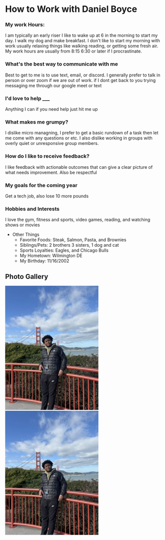 # How to Work with Daniel Boyce


### My work Hours:
I am typically an early riser I like to wake up at 6 in the morning to start my day. I walk my dog and make breakfast. I don't like to start my morning with work usually relaxing things like walking reading, or getting some fresh air. My work hours are usually from 8:15 6:30 or later if I procrastinate.

### What's the best way to communicate with me
Best to get to me is to use text, email, or discord. I generally prefer to talk in person or over zoom if we are out of work. if I dont get back to you trying messaging me through our google meet or text

### I'd love to help ___
Anything I can if you need help just hit me up 
### What makes me grumpy?
I dislike micro managning, I prefer to get a basic rundown of a task then let me come with any questions or etc. I also dislike working in groups with overly quiet or unresponsive group members.
### How do I like to receive feedback?
I like feedback with actionable outcomes that can give a clear picture of what needs improvement. Also be respectful
### My goals for the coming year
Get a tech job, also lose 10 more pounds

### Hobbies and Interests
I love the gym, fitness and sports, video games, reading, and watching shows or movies

- Other Things
    - Favorite Foods: Steak, Salmon, Pasta, and Brownies
    - Siblings/Pets: 2 brothers 3 sisters, 1 dog and cat
    - Sports Loyalties: Eagles, and Chicago Bulls
    - My Hometown: Wilmington DE
    - My Birthday: 11/16/2002


## Photo Gallery
<img src="images/GoldenGateBridge.jpeg" height=400 />
<img src="images/GoldenGateBridge.jpeg" height=400 />






